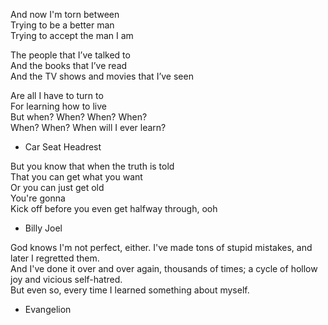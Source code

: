 And now I'm torn between   
Trying to be a better man   
Trying to accept the man I am  

The people that I’ve talked to  
And the books that I’ve read  
And the TV shows and movies that I’ve seen  

Are all I have to turn to  
For learning how to live  
But when? When? When? When?  
When? When? When will I ever learn?  

- Car Seat Headrest

But you know that when the truth is told  
That you can get what you want  
Or you can just get old  
You're gonna  
Kick off before you even get halfway through, ooh  

- Billy Joel

God knows I'm not perfect, either. I've made tons of stupid mistakes, and later I regretted them.  
And I've done it over and over again, thousands of times; a cycle of hollow joy and vicious self-hatred.  
But even so, every time I learned something about myself.  

- Evangelion  
